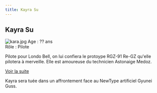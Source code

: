 ```yaml
---
title: Kayra Su
---
```


Kayra Su
--------

![kara.jpg](/images/mini/images-stories-saga-charcontreattaque-persos-_tb_150x186_kara.jpg)
Age : ?? ans  
Rôle : Pilote  
  
Pilote pour Londo Bell, on lui confiera le protoype RGZ-91 Re-GZ qu'elle pilotera à merveille. Elle est amoureuse du technicien Astonaige Medoz. 


[Voir la suite](javascript:spoiler();)
  
Kayra sera tuée dans un affrontement face au NewType artificiel Gyunei Guss.


